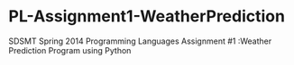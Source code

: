 PL-Assignment1-WeatherPrediction
================================

SDSMT Spring 2014 Programming Languages Assignment #1 :Weather Prediction Program using Python
